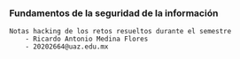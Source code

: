 
### **Fundamentos de la seguridad de la información** 

	Notas hacking de los retos resueltos durante el semestre
		- Ricardo Antonio Medina Flores 
		- 20202664@uaz.edu.mx
